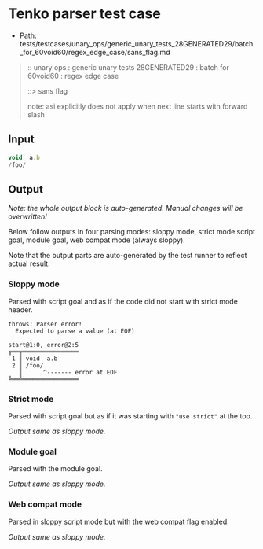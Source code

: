 # Tenko parser test case

- Path: tests/testcases/unary_ops/generic_unary_tests_28GENERATED29/batch_for_60void60/regex_edge_case/sans_flag.md

> :: unary ops : generic unary tests 28GENERATED29 : batch for 60void60 : regex edge case
>
> ::> sans flag
>
> note: asi explicitly does not apply when next line starts with forward slash

## Input

`````js
void  a.b
/foo/
`````

## Output

_Note: the whole output block is auto-generated. Manual changes will be overwritten!_

Below follow outputs in four parsing modes: sloppy mode, strict mode script goal, module goal, web compat mode (always sloppy).

Note that the output parts are auto-generated by the test runner to reflect actual result.

### Sloppy mode

Parsed with script goal and as if the code did not start with strict mode header.

`````
throws: Parser error!
  Expected to parse a value (at EOF)

start@1:0, error@2:5
╔══╦════════════════
 1 ║ void  a.b
 2 ║ /foo/
   ║      ^------- error at EOF
╚══╩════════════════

`````

### Strict mode

Parsed with script goal but as if it was starting with `"use strict"` at the top.

_Output same as sloppy mode._

### Module goal

Parsed with the module goal.

_Output same as sloppy mode._

### Web compat mode

Parsed in sloppy script mode but with the web compat flag enabled.

_Output same as sloppy mode._
